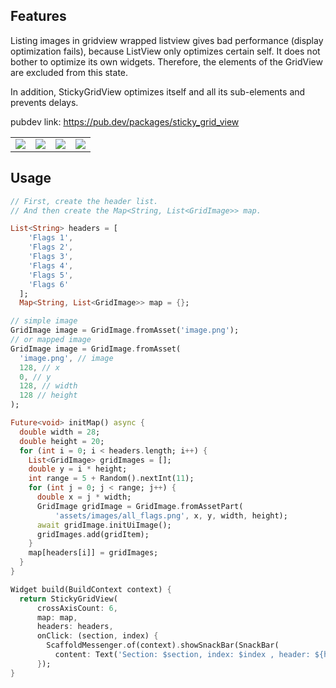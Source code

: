 <!-- 
This README describes the package. If you publish this package to pub.dev,
this README's contents appear on the landing page for your package.

For information about how to write a good package README, see the guide for
[writing package pages](https://dart.dev/guides/libraries/writing-package-pages). 

For general information about developing packages, see the Dart guide for
[creating packages](https://dart.dev/guides/libraries/create-library-packages)
and the Flutter guide for
[developing packages and plugins](https://flutter.dev/developing-packages). 
-->

## Features

Listing images in gridview wrapped listview gives bad performance (display optimization fails),
because ListView only optimizes certain self. It does not bother to optimize its own widgets.
Therefore, the elements of the GridView are excluded from this state.

In addition, StickyGridView optimizes itself and all its sub-elements and prevents delays.

pubdev link: https://pub.dev/packages/sticky_grid_view

<table>
  <tr>
    <td><img src="https://github.com/fcenesiz/sticky_grid_view/blob/main/test_sticky.gif" align="center" /></td>
    <td><img src="https://github.com/fcenesiz/sticky_grid_view/blob/main/ss1.png" align="center" /></td>
    <td><img src="https://github.com/fcenesiz/sticky_grid_view/blob/main/ss2.png" align="center"  /></td>
    <td><img src="https://github.com/fcenesiz/sticky_grid_view/blob/main/ss3.png" align="center"  /></td>
  </tr>
</table>

## Usage

```dart
// First, create the header list.
// And then create the Map<String, List<GridImage>> map.
```

```dart
List<String> headers = [
    'Flags 1',
    'Flags 2',
    'Flags 3',
    'Flags 4',
    'Flags 5',
    'Flags 6'
  ];
  Map<String, List<GridImage>> map = {};
```

```dart
// simple image
GridImage image = GridImage.fromAsset('image.png');
// or mapped image
GridImage image = GridImage.fromAsset(
  'image.png', // image
  128, // x
  0, // y
  128, // width
  128 // height
);
```

```dart
Future<void> initMap() async {
  double width = 28;
  double height = 20;
  for (int i = 0; i < headers.length; i++) {
    List<GridImage> gridImages = [];
    double y = i * height;
    int range = 5 + Random().nextInt(11);
    for (int j = 0; j < range; j++) {
      double x = j * width;
      GridImage gridImage = GridImage.fromAssetPart(
          'assets/images/all_flags.png', x, y, width, height);
      await gridImage.initUiImage();
      gridImages.add(gridItem);
    }
    map[headers[i]] = gridImages;
  }
}
```
    
```dart
Widget build(BuildContext context) {
  return StickyGridView(
      crossAxisCount: 6,
      map: map,
      headers: headers,
      onClick: (section, index) {
        ScaffoldMessenger.of(context).showSnackBar(SnackBar(
          content: Text('Section: $section, index: $index , header: ${headers[section]}'), duration: const Duration(milliseconds: 500),));
      });
}
```
